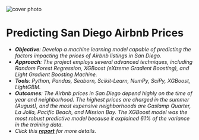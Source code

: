 ![cover photo](https://github.com/Perceive9019/Capstone_2_Project/assets/115586607/6a18b592-8fc5-48c4-ac93-177245dbf213)
# Predicting San Diego Airbnb Prices
  - ***_Objective_**: Develop a machine learning model capable of predicting the factors impacting the prices of Airbnb listings in San Diego.*
  - ***_Approach_**: The project employs several advanced techniques, including Random Forest Regression, XGBoost (eXtreme Gradient Boosting), and Light Gradient Boosting Machine.*
  - ***_Tools_**: Python, Pandas, Seaborn, Scikit-Learn, NumPy, SciPy, XGBoost, LightGBM.*
  - ***_Outcomes_**: The Airbnb prices in San Diego depend highly on the time of year and neighborhood. The highest prices are charged in the summer (August), and the most expensive neighborhoods are Gaslamp Quarter, La Jolla, Pacific Beach, and Mission Bay. The XGBoost model was the most robust predictive model because it explained 61% of the variance in the training data.*
  - *Click this [**report**](https://github.com/Perceive9019/Capstone_2_Project/blob/main/Report/Predicting%20Airbnb%20Prices%20in%20San%20Diego%20Report.pdf) for more details.*
